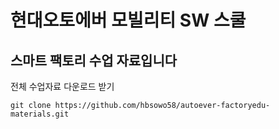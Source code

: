 # 현대오토에버 모빌리티 SW 스쿨

## 스마트 팩토리 수업 자료입니다

전체 수업자료 다운로드 받기

```
git clone https://github.com/hbsowo58/autoever-factoryedu-materials.git
```
